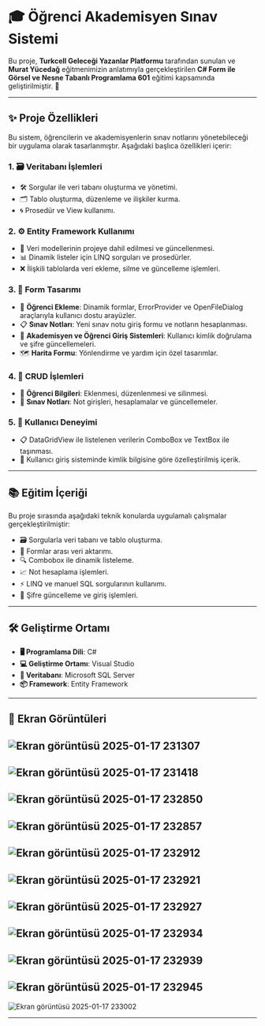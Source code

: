 # 🎓 Öğrenci Akademisyen Sınav Sistemi

Bu proje, **Turkcell Geleceği Yazanlar Platformu** tarafından sunulan ve **Murat Yücedağ** eğitmenimizin anlatımıyla gerçekleştirilen **C# Form ile Görsel ve Nesne Tabanlı Programlama 601** eğitimi kapsamında geliştirilmiştir. 🚀

---

## ✨ Proje Özellikleri
Bu sistem, öğrencilerin ve akademisyenlerin sınav notlarını yönetebileceği bir uygulama olarak tasarlanmıştır. Aşağıdaki başlıca özellikleri içerir:

### 1. 🗃️ Veritabanı İşlemleri
- 🛠️ Sorgular ile veri tabanı oluşturma ve yönetimi.
- 🗂️ Tablo oluşturma, düzenleme ve ilişkiler kurma.
- 🌀 Prosedür ve View kullanımı.

### 2. ⚙️ Entity Framework Kullanımı
- 📄 Veri modellerinin projeye dahil edilmesi ve güncellenmesi.
- 📊 Dinamik listeler için LINQ sorguları ve prosedürler.
- ❌ İlişkili tablolarda veri ekleme, silme ve güncelleme işlemleri.

### 3. 🎨 Form Tasarımı
- 📝 **Öğrenci Ekleme**: Dinamik formlar, ErrorProvider ve OpenFileDialog araçlarıyla kullanıcı dostu arayüzler.
- 📋 **Sınav Notları**: Yeni sınav notu giriş formu ve notların hesaplanması.
- 🔐 **Akademisyen ve Öğrenci Giriş Sistemleri**: Kullanıcı kimlik doğrulama ve şifre güncellemeleri.
- 🗺️ **Harita Formu**: Yönlendirme ve yardım için özel tasarımlar.

### 4. 🔄 CRUD İşlemleri
- 👤 **Öğrenci Bilgileri**: Eklenmesi, düzenlenmesi ve silinmesi.
- 🏫 **Sınav Notları**: Not girişleri, hesaplamalar ve güncellemeler.

### 5. 🌟 Kullanıcı Deneyimi
- 📋 DataGridView ile listelenen verilerin ComboBox ve TextBox ile taşınması.
- 🔑 Kullanıcı giriş sisteminde kimlik bilgisine göre özelleştirilmiş içerik.

---

## 📚 Eğitim İçeriği

Bu proje sırasında aşağıdaki teknik konularda uygulamalı çalışmalar gerçekleştirilmiştir:

- 🗃️ Sorgularla veri tabanı ve tablo oluşturma.  
- 🔄 Formlar arası veri aktarımı.  
- 🔍 Combobox ile dinamik listeleme.  
- 📈 Not hesaplama işlemleri.  
- ⚡ LINQ ve manuel SQL sorgularının kullanımı.  
- 🔐 Şifre güncelleme ve giriş işlemleri.

---

## 🛠️ Geliştirme Ortamı

- **🖥️ Programlama Dili**: C#  
- **💻 Geliştirme Ortamı**: Visual Studio  
- **📂 Veritabanı**: Microsoft SQL Server  
- **📦 Framework**: Entity Framework  

---

## 📸 Ekran Görüntüleri
![Ekran görüntüsü 2025-01-17 231307](https://github.com/user-attachments/assets/00d60ed8-1e99-4450-9b21-61b694538ef3)
---
![Ekran görüntüsü 2025-01-17 231418](https://github.com/user-attachments/assets/1f7c6bb4-55d6-4a35-85f9-fa636186fe43)
---
![Ekran görüntüsü 2025-01-17 232850](https://github.com/user-attachments/assets/d854f12c-82f4-4602-85f9-019b115ce2d0)
---
![Ekran görüntüsü 2025-01-17 232857](https://github.com/user-attachments/assets/7b334ab6-985a-47e2-9a54-f5a39ab73748)
---
![Ekran görüntüsü 2025-01-17 232912](https://github.com/user-attachments/assets/aa4f54ab-3daa-404e-9c4f-0c44040a1c73)
---
![Ekran görüntüsü 2025-01-17 232921](https://github.com/user-attachments/assets/5669e7ef-b11b-4e89-8011-98513fe6a64a)
---
![Ekran görüntüsü 2025-01-17 232927](https://github.com/user-attachments/assets/3c63fd5c-ec42-4100-b8d1-ec74dc74182e)
---
![Ekran görüntüsü 2025-01-17 232934](https://github.com/user-attachments/assets/b49c44a5-35de-473d-867f-3ddc250346ea)
---
![Ekran görüntüsü 2025-01-17 232939](https://github.com/user-attachments/assets/32be8109-80c0-4ee9-936b-9309753a97c0)
---
![Ekran görüntüsü 2025-01-17 232945](https://github.com/user-attachments/assets/097573bb-8f03-48f6-957f-e4787b219e54)
---
![Ekran görüntüsü 2025-01-17 233002](https://github.com/user-attachments/assets/0a101cb5-79c4-458c-82a8-499aca7a580c)

---

